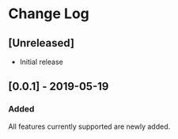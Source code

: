 # Change Log



## [Unreleased]

- Initial release

## [0.0.1] - 2019-05-19

### Added

All features currently supported are newly added.